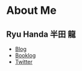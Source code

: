 # About Me
## Ryu Handa 半田 龍

- [Blog](https://hnnsk.hatenablog.com/)
- [Booklog](http://booklog.jp/users/rhanda)
- [Twitter](https://twitter.com/__Hnnsk__)
